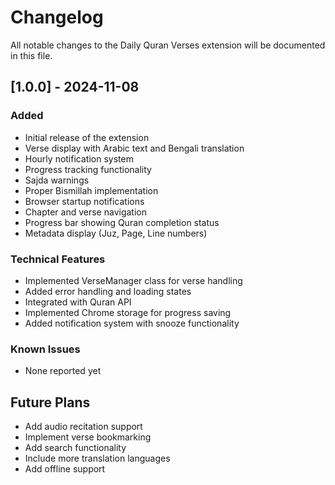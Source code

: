 # Changelog

All notable changes to the Daily Quran Verses extension will be documented in this file.

## [1.0.0] - 2024-11-08

### Added
- Initial release of the extension
- Verse display with Arabic text and Bengali translation
- Hourly notification system
- Progress tracking functionality
- Sajda warnings
- Proper Bismillah implementation
- Browser startup notifications
- Chapter and verse navigation
- Progress bar showing Quran completion status
- Metadata display (Juz, Page, Line numbers)

### Technical Features
- Implemented VerseManager class for verse handling
- Added error handling and loading states
- Integrated with Quran API
- Implemented Chrome storage for progress saving
- Added notification system with snooze functionality

### Known Issues
- None reported yet

## Future Plans
- Add audio recitation support
- Implement verse bookmarking
- Add search functionality
- Include more translation languages
- Add offline support